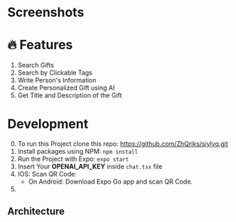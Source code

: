 # Screenshots


# 🔥 Features
  1. Search Gifts
  2. Search by Clickable Tags
  3. Write Person's Information
  4. Create Personalized Gift using AI 
  5. Get Title and Description of the Gift 

# Development

  0. To run this Project clone this repo: https://github.com/ZhQriks/siylyq.git
  1. Install packages using NPM: ```npm install```
  2. Run the Project with Expo: ```expo start```
  3. Insert Your **OPENAI_API_KEY** inside ```chat.tsx``` file
  4. IOS: Scan QR Code:
      - On Android: Download Expo Go app and scan QR Code.
  5. 

## Architecture
